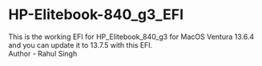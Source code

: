# HP-Elitebook-840_g3_EFI
This is the working EFI for HP_Elitebook_840_g3 for MacOS Ventura 13.6.4 and you can update it to 13.7.5 with this EFI.
<br>
Author - Rahul Singh
</br>
